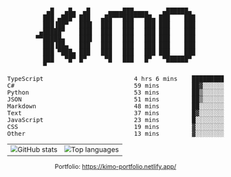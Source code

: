 <div align="center">
<pre>
   ▄█   ▄█▄  ▄█     ▄▄▄▄███▄▄▄▄    ▄██████▄ 
  ███ ▄███▀ ███   ▄██▀▀▀███▀▀▀██▄ ███    ███
  ███▐██▀   ███▌  ███   ███   ███ ███    ███
 ▄█████▀    ███▌  ███   ███   ███ ███    ███
▀▀█████▄    ███▌  ███   ███   ███ ███    ███
  ███▐██▄   ███   ███   ███   ███ ███    ███
  ███ ▀███▄ ███   ███   ███   ███ ███    ███
  ███   ▀█▀ █▀     ▀█   ███   █▀   ▀██████▀ 
  ▀                                         
</pre>
  

<!--START_SECTION:waka-->
<p align="center">
<pre>
TypeScript                         4 hrs 6 mins    ██████████▒░░░░░░░░░░░░░░   41.44 %
C#                                 59 mins         ██▓░░░░░░░░░░░░░░░░░░░░░░   10.09 %
Python                             53 mins         ██▒░░░░░░░░░░░░░░░░░░░░░░   08.98 %
JSON                               51 mins         ██▒░░░░░░░░░░░░░░░░░░░░░░   08.67 %
Markdown                           48 mins         ██░░░░░░░░░░░░░░░░░░░░░░░   08.14 %
Text                               37 mins         █▓░░░░░░░░░░░░░░░░░░░░░░░   06.24 %
JavaScript                         23 mins         █░░░░░░░░░░░░░░░░░░░░░░░░   03.99 %
CSS                                19 mins         ▓░░░░░░░░░░░░░░░░░░░░░░░░   03.23 %
Other                              13 mins         ▓░░░░░░░░░░░░░░░░░░░░░░░░   02.19 %
</pre>
</p>
<!--END_SECTION:waka-->

<table align="center">
  <tr>
    <td valign="top">
      <img alt="GitHub stats"
           src="https://github-readme-stats.vercel.app/api?username=kim0chi&show_icons=true&hide_title=true&rank_icon=percentile&line_height=28&hide_border=true&theme=dark" />
    </td>
    <td valign="top">
      <img alt="Top languages"
           src="https://github-readme-stats.vercel.app/api/top-langs/?username=kim0chi&layout=compact&card_width=420&langs_count=8&hide_border=true&theme=dark" />
    </td>
  </tr>
</table>

Portfolio: https://kimo-portfolio.netlify.app/



